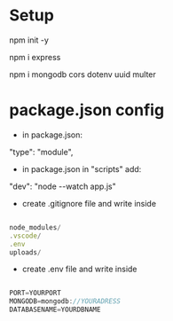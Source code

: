 # Setup

npm init -y

npm i express

npm i mongodb cors dotenv uuid multer

# package.json config

- in package.json:

"type": "module",

- in package.json in "scripts" add:

"dev": "node --watch app.js"

- create .gitignore file and write inside

```javascript

node_modules/
.vscode/
.env
uploads/

```

- create .env file and write inside

```javascript

PORT=YOURPORT
MONGODB=mongodb://YOURADRESS
DATABASENAME=YOURDBNAME

```
